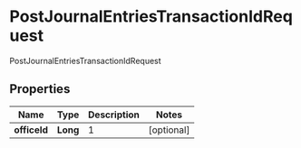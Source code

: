 

# PostJournalEntriesTransactionIdRequest

PostJournalEntriesTransactionIdRequest

## Properties

| Name | Type | Description | Notes |
|------------ | ------------- | ------------- | -------------|
|**officeId** | **Long** | 1 |  [optional] |



